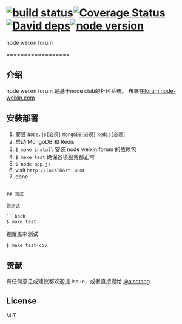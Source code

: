 # [![build status][travis-image]][travis-url][![Coverage Status][coverage-image]][coverage-url][![David deps][david-image]][david-url][![node version][node-image]][node-url]

node weixin forum

==================

## 介绍

node weixin forum 是基于node club的社区系统。
布署在[forum.node-weixin.com](http://forum.node-weixin.com)

## 安装部署

1. 安装 `Node.js[必须]` `MongoDB[必须]` `Redis[必须]`
2. 启动 MongoDB 和 Redis
3. `$ make install` 安装 node weixin forum 的依赖包
5. `$ make test` 确保各项服务都正常
6. `$ node app.js`
7. visit `http://localhost:3000`
8. done!
```

## 测试

跑测试

```bash
$ make test
```

跑覆盖率测试

```bash
$ make test-cov
```

## 贡献

有任何意见或建议都欢迎提 issue，或者直接提给 [@alsotang](https://github.com/alsotang)

## License

MIT

[travis-image]: https://img.shields.io/travis/node-weixin/nodeweixinforum.svg
[travis-url]: https://travis-ci.org/node-weixin/nodeweixinforum
[coverage-image]: https://img.shields.io/coveralls/node-weixin/nodeweixinforum.svg
[coverage-url]: https://coveralls.io/r/node-weixin/nodeweixinforum?branch=master
[david-image]: https://img.shields.io/david/node-weixin/nodeweixinforum.svg
[david-url]: https://david-dm.org/node-weixin/nodeweixinforum
[node-image]: https://img.shields.io/badge/node.js-%3E=_4.2-green.svg?style=flat-square
[node-url]: http://nodejs.org/download/
